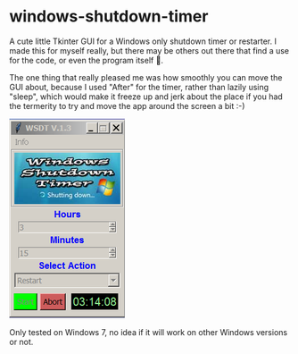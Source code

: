 # windows-shutdown-timer
A cute little Tkinter GUI for a Windows only shutdown timer or restarter. I made this for myself really, but there may be others out there that find a use for the code, or even the program itself 🦖.

The one thing that really pleased me was how smoothly you can move the GUI about, because I used "After" for the timer, rather than lazily using "sleep", which would make it freeze up and jerk about the place if you had the termerity to try and move the app around the screen a bit :-)

![Alt Text](https://github.com/Steve-Shambles/windows-shutdown-timer/blob/main/wsdt-v1-3_screenshot.png)

Only tested on Windows 7, no idea if it will work on other Windows versions or not.
